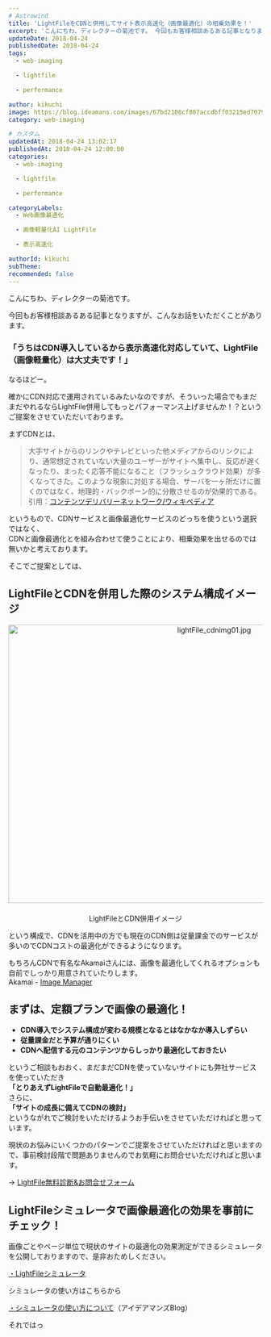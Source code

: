 ```yaml
---
# Astrowind
title: 'LightFileをCDNと併用してサイト表示高速化（画像最適化）の相乗効果を！'
excerpt: 'こんにちわ、ディレクターの菊池です。 今回もお客様相談あるある記事となりますが、...'
updateDate: 2018-04-24
publishedDate: 2018-04-24
tags: 
  - web-imaging

  - lightfile

  - performance

author: kikuchi
image: https://blog.ideamans.com/images/67bd2108cf807accdbff03215ed7079e4b001a5a.jpg
category: web-imaging

# カスタム
updatedAt: 2018-04-24 13:02:17
publishedAt: 2018-04-24 12:00:00
categories: 
  - web-imaging

  - lightfile

  - performance

categoryLabels: 
  - Web画像最適化

  - 画像軽量化AI LightFile

  - 表示高速化

authorId: kikuchi
subTheme: 
recommended: false
---
```


<p>こんにちわ、ディレクターの菊池です。</p>
<p>今回もお客様相談あるある記事となりますが、こんなお話をいただくことがあります。</p>
<h3>「うちはCDN導入しているから表示高速化対応していて、LightFile（画像軽量化）は大丈夫です！」</h3>
<p>なるほどー。</p>
<p>確かにCDN対応で運用されているみたいなのですが、そういった場合でもまだまだやれるならLightFile併用してもっとパフォーマンス上げませんか！？というご提案をさせていただいております。</p>
<p>まずCDNとは、</p>
<blockquote>
<p>大手サイトからのリンクやテレビといった他メディアからのリンクにより、通常想定されていない大量のユーザーがサイトへ集中し、反応が遅くなったり、まったく応答不能になること（フラッシュクラウド効果）が多くなってきた。このような現象に対処する場合、サーバを一ヶ所だけに置くのではなく、地理的・バックボーン的に分散させるのが効果的である。<br>引用：<a href="https://ja.wikipedia.org/wiki/%E3%82%B3%E3%83%B3%E3%83%86%E3%83%B3%E3%83%84%E3%83%87%E3%83%AA%E3%83%90%E3%83%AA%E3%83%8D%E3%83%83%E3%83%88%E3%83%AF%E3%83%BC%E3%82%AF" title="CDN" target="_blank">コンテンツデリバリーネットワーク/ウィキペディア</a></p>
</blockquote>
<p>というもので、CDNサービスと画像最適化サービスのどっちを使うという選択ではなく、<br>CDNと画像最適化とを組み合わせて使うことにより、相乗効果を出せるのでは無いかと考えております。</p>
<p> </p>
<p>そこでご提案としては、</p>
<h2>LightFileとCDNを併用した際のシステム構成イメージ</h2>
<p style="text-align: center;"><img alt="lightFile_cdnimg01.jpg" src="https://blog.ideamans.com/assets_c/2018/04/lightFile_cdnimg01-thumb-800xauto-444.jpg" class="mt-image-center" style="text-align: center; display: block; margin: 0 auto 20px;" width="800" height="552">LightFileとCDN併用イメージ</p>
<p style="text-align: center;"></p>
<p>という構成で、CDNを活用中の方でも現在のCDN側は従量課金でのサービスが多いのでCDNコストの最適化ができるようになります。</p>
<p>もちろんCDNで有名なAkamaiさんには、画像を最適化してくれるオプションも自前でしっかり用意されていたりします。<br>Akamai - <a href="https://www.akamai.com/jp/ja/products/web-performance/image-manager.jsp" title="Image Manager" target="_blank">Image Manager</a></p>
<p> </p>
<h2>まずは、定額プランで画像の最適化！</h2>
<ul><li><strong>CDN導入でシステム構成が変わる規模となるとはなかなか導入しずらい</strong></li><li><strong>従量課金だと予算が通りにくい</strong></li><li><strong>CDNへ配信する元のコンテンツからしっかり最適化しておきたい</strong></li></ul>
<p>というご相談もおおく、まだまだCDNを使っていないサイトにも弊社サービスを使っていただき<br><strong>「とりあえずLightFileで自動最適化！」</strong><br>さらに、<br><strong>「サイトの成長に備えてCDNの検討」</strong><br>というながれでご検討をいただけるようお手伝いをさせていただければと思っています。</p>
<p>現状のお悩みにいくつかのパターンでご提案をさせていただければと思いますので、事前検討段階で問題ありませんのでお気軽にお問合せいただければと思います。</p>
<p>→ <a href="https://core.lightfile.net/contents/web-developer.html#featured7" title="LightFileお問合せ" target="_blank">LightFile無料診断&amp;お問合せフォーム</a></p>
<p> </p>
<h2>LightFileシミュレータで画像最適化の効果を事前にチェック！</h2>
<p>画像ごとやページ単位で現状のサイトの最適化の効果測定ができるシミュレータを公開しておりますので、是非おためしください。</p>
<p><a href="https://simulator.lightfile.net/" title="LightFileシミュレータ" target="_blank">・LightFileシミュレータ</a></p>
<p>シミュレータの使い方はこちらから</p>
<p><a href="https://blog.ideamans.com/2018/03/lightfile-simulator.html" title="LightFileシミュレータ" target="_blank">・シミュレータの使い方について</a>（アイデアマンズBlog）</p>
<p> </p>
<p>それではっ</p>
<p> </p>

